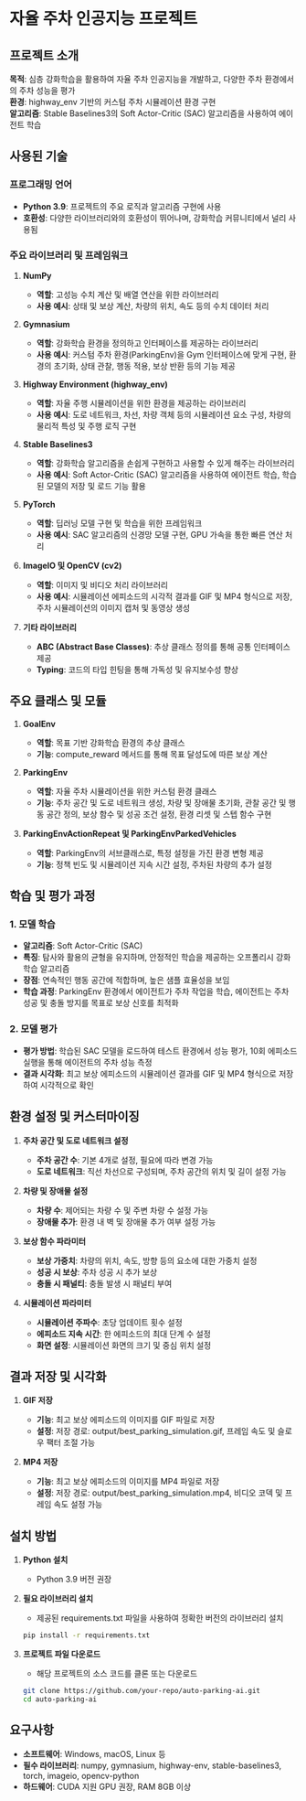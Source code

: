 # 자율 주차 인공지능 프로젝트

## 프로젝트 소개

**목적**: 심층 강화학습을 활용하여 자율 주차 인공지능을 개발하고, 다양한 주차 환경에서의 주차 성능을 평가  
**환경**: highway_env 기반의 커스텀 주차 시뮬레이션 환경 구현  
**알고리즘**: Stable Baselines3의 Soft Actor-Critic (SAC) 알고리즘을 사용하여 에이전트 학습  

## 사용된 기술

### 프로그래밍 언어
- **Python 3.9**: 프로젝트의 주요 로직과 알고리즘 구현에 사용  
- **호환성**: 다양한 라이브러리와의 호환성이 뛰어나며, 강화학습 커뮤니티에서 널리 사용됨  

### 주요 라이브러리 및 프레임워크
1. **NumPy**  
   - **역할**: 고성능 수치 계산 및 배열 연산을 위한 라이브러리  
   - **사용 예시**: 상태 및 보상 계산, 차량의 위치, 속도 등의 수치 데이터 처리  

2. **Gymnasium**  
   - **역할**: 강화학습 환경을 정의하고 인터페이스를 제공하는 라이브러리  
   - **사용 예시**: 커스텀 주차 환경(ParkingEnv)을 Gym 인터페이스에 맞게 구현, 환경의 초기화, 상태 관찰, 행동 적용, 보상 반환 등의 기능 제공  

3. **Highway Environment (highway_env)**  
   - **역할**: 자율 주행 시뮬레이션을 위한 환경을 제공하는 라이브러리  
   - **사용 예시**: 도로 네트워크, 차선, 차량 객체 등의 시뮬레이션 요소 구성, 차량의 물리적 특성 및 주행 로직 구현  

4. **Stable Baselines3**  
   - **역할**: 강화학습 알고리즘을 손쉽게 구현하고 사용할 수 있게 해주는 라이브러리  
   - **사용 예시**: Soft Actor-Critic (SAC) 알고리즘을 사용하여 에이전트 학습, 학습된 모델의 저장 및 로드 기능 활용  

5. **PyTorch**  
   - **역할**: 딥러닝 모델 구현 및 학습을 위한 프레임워크  
   - **사용 예시**: SAC 알고리즘의 신경망 모델 구현, GPU 가속을 통한 빠른 연산 처리  

6. **ImageIO 및 OpenCV (cv2)**  
   - **역할**: 이미지 및 비디오 처리 라이브러리  
   - **사용 예시**: 시뮬레이션 에피소드의 시각적 결과를 GIF 및 MP4 형식으로 저장, 주차 시뮬레이션의 이미지 캡처 및 동영상 생성  

7. **기타 라이브러리**  
   - **ABC (Abstract Base Classes)**: 추상 클래스 정의를 통해 공통 인터페이스 제공  
   - **Typing**: 코드의 타입 힌팅을 통해 가독성 및 유지보수성 향상  

## 주요 클래스 및 모듈

1. **GoalEnv**  
   - **역할**: 목표 기반 강화학습 환경의 추상 클래스  
   - **기능**: compute_reward 메서드를 통해 목표 달성도에 따른 보상 계산  

2. **ParkingEnv**  
   - **역할**: 자율 주차 시뮬레이션을 위한 커스텀 환경 클래스  
   - **기능**: 주차 공간 및 도로 네트워크 생성, 차량 및 장애물 초기화, 관찰 공간 및 행동 공간 정의, 보상 함수 및 성공 조건 설정, 환경 리셋 및 스텝 함수 구현  

3. **ParkingEnvActionRepeat 및 ParkingEnvParkedVehicles**  
   - **역할**: ParkingEnv의 서브클래스로, 특정 설정을 가진 환경 변형 제공  
   - **기능**: 정책 빈도 및 시뮬레이션 지속 시간 설정, 주차된 차량의 추가 설정  

## 학습 및 평가 과정

### 1. 모델 학습
- **알고리즘**: Soft Actor-Critic (SAC)  
- **특징**: 탐사와 활용의 균형을 유지하며, 안정적인 학습을 제공하는 오프폴리시 강화학습 알고리즘  
- **장점**: 연속적인 행동 공간에 적합하며, 높은 샘플 효율성을 보임  
- **학습 과정**: ParkingEnv 환경에서 에이전트가 주차 작업을 학습, 에이전트는 주차 성공 및 충돌 방지를 목표로 보상 신호를 최적화  

### 2. 모델 평가
- **평가 방법**: 학습된 SAC 모델을 로드하여 테스트 환경에서 성능 평가, 10회 에피소드 실행을 통해 에이전트의 주차 성능 측정  
- **결과 시각화**: 최고 보상 에피소드의 시뮬레이션 결과를 GIF 및 MP4 형식으로 저장하여 시각적으로 확인  

## 환경 설정 및 커스터마이징

1. **주차 공간 및 도로 네트워크 설정**  
   - **주차 공간 수**: 기본 4개로 설정, 필요에 따라 변경 가능  
   - **도로 네트워크**: 직선 차선으로 구성되며, 주차 공간의 위치 및 길이 설정 가능  

2. **차량 및 장애물 설정**  
   - **차량 수**: 제어되는 차량 수 및 주변 차량 수 설정 가능  
   - **장애물 추가**: 환경 내 벽 및 장애물 추가 여부 설정 가능  

3. **보상 함수 파라미터**  
   - **보상 가중치**: 차량의 위치, 속도, 방향 등의 요소에 대한 가중치 설정  
   - **성공 시 보상**: 주차 성공 시 추가 보상  
   - **충돌 시 패널티**: 충돌 발생 시 패널티 부여  

4. **시뮬레이션 파라미터**  
   - **시뮬레이션 주파수**: 초당 업데이트 횟수 설정  
   - **에피소드 지속 시간**: 한 에피소드의 최대 단계 수 설정  
   - **화면 설정**: 시뮬레이션 화면의 크기 및 중심 위치 설정  

## 결과 저장 및 시각화

1. **GIF 저장**  
   - **기능**: 최고 보상 에피소드의 이미지를 GIF 파일로 저장  
   - **설정**: 저장 경로: output/best_parking_simulation.gif, 프레임 속도 및 슬로우 팩터 조절 가능  

2. **MP4 저장**  
   - **기능**: 최고 보상 에피소드의 이미지를 MP4 파일로 저장  
   - **설정**: 저장 경로: output/best_parking_simulation.mp4, 비디오 코덱 및 프레임 속도 설정 가능  

## 설치 방법

1. **Python 설치**  
   - Python 3.9 버전 권장  

2. **필요 라이브러리 설치**  
   - 제공된 requirements.txt 파일을 사용하여 정확한 버전의 라이브러리 설치  
   ```bash
   pip install -r requirements.txt
   ```

3. **프로젝트 파일 다운로드**  
   - 해당 프로젝트의 소스 코드를 클론 또는 다운로드  
   ```bash
   git clone https://github.com/your-repo/auto-parking-ai.git
   cd auto-parking-ai
   ```

## 요구사항

- **소프트웨어**: Windows, macOS, Linux 등  
- **필수 라이브러리**: numpy, gymnasium, highway-env, stable-baselines3, torch, imageio, opencv-python  
- **하드웨어**: CUDA 지원 GPU 권장, RAM 8GB 이상  


